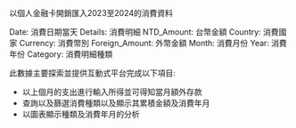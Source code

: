 以個人金融卡開銷匯入2023至2024的消費資料

Date: 消費日期當天
Details: 消費明細
NTD_Amount: 台幣金額
Country: 消費國家
Currency: 消費幣別
Foreign_Amount: 外幣金額
Month: 消費月份
Year: 消費年份
Category: 消費明細種類

此數據主要探索並提供互動式平台完成以下項目:
- 以上個月的支出進行輸入所得並可得知當月額外存款
- 查詢以及篩選消費種類以及顯示其累積金額及消費年月
- 以圖表顯示種類及消費年月的分析
